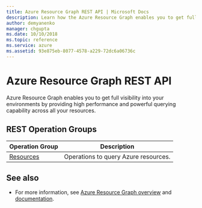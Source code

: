 ```yaml
---
title: Azure Resource Graph REST API | Microsoft Docs
description: Learn how the Azure Resource Graph enables you to get full visibility into your environments by providing high performance capability across all your resources.
author: demyanenko
manager: chgupta
ms.date: 10/10/2018
ms.topic: reference
ms.service: azure
ms.assetid: 93e875eb-8077-4578-a229-72dc6a06736c
---
```


# Azure Resource Graph REST API

Azure Resource Graph enables you to get full visibility into your environments by providing high performance and powerful querying capability across all your resources.


## REST Operation Groups

| Operation Group | Description |
|-----------------|-------------|
| [Resources](xref:management.azure.com.azureresourcegraph.resourcegraph(2020-04-01-preview).resources) |Operations to query Azure resources.|

## See also

- For more information, see [Azure Resource Graph overview](https://azure.microsoft.com/features/resource-graph/) and [documentation](/azure/governance/resource-graph/overview).
